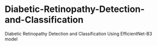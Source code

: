 # Diabetic-Retinopathy-Detection-and-Classification
Diabetic Retinopathy Detection and Classification Using EfficientNet-B3 model
